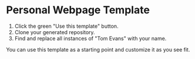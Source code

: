 # Personal Webpage Template

1. Click the green "Use this template" button.
2. Clone your generated repository.
3. Find and replace all instances of "Tom Evans" with your name.

You can use this template as a starting point and customize it as you see fit.
